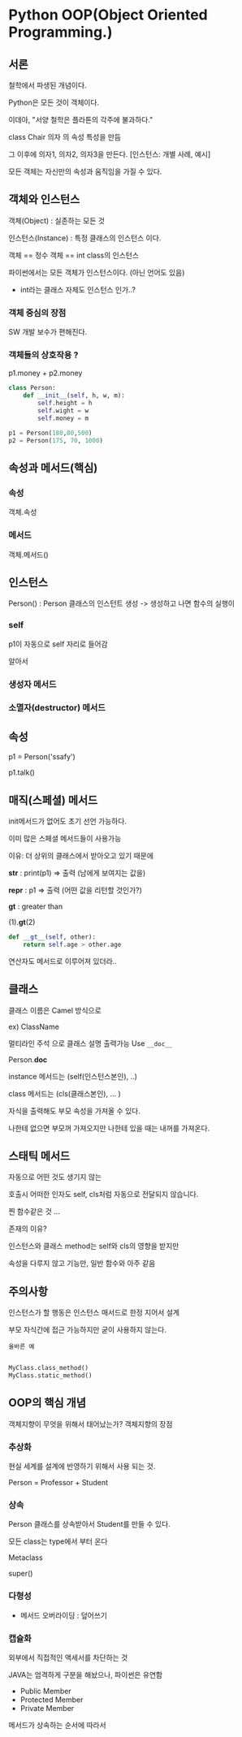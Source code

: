 # Python OOP(Object Oriented Programming.)


## 서론 

철학에서 파생된 개념이다.

Python은 모든 것이 객체이다.

이데아, 
"서양 철학은 플라톤의 각주에 불과하다."

class Chair 의자 의 속성 특성을 만듬

그 이후에 의자1, 의자2, 의자3을 만든다. 
[인스턴스: 개별 사례, 예시]

모든 객체는 자신만의 속성과 움직임을 가질 수 있다. 




## 객체와 인스턴스

객체(Object) : 실존하는 모든 것

인스턴스(Instance) : 특정 클래스의 인스턴스 이다. 

객체 == 정수 객체 == int class의 인스턴스 

파이썬에서는 모든 객체가 인스턴스이다. (아닌 언어도 있음)

* int라는 클래스 자체도 인스턴스 인가..?



### 객체 중심의 장점 
SW 개발 보수가 편해진다. 


### 객체들의 상호작용 ?

p1.money + p2.money

```python
class Person:
    def __init__(self, h, w, m):
        self.height = h
        self.wight = w
        self.money = m

p1 = Person(180,80,500)
p2 = Person(175, 70, 1000)
```

## 속성과 메서드(핵심)

### 속성

객체.속성

### 메서드

객체.메서드()


## 인스턴스

Person() : Person 클래스의 인스턴트 생성
-> 생성하고 나면 함수의 실행이 

### self

p1이 자동으로 self 자리로 들어감

알아서

### 생성자 메서드 

### 소멸자(destructor) 메서드


## 속성 

p1 = Person('ssafy')

p1.talk()




## 매직(스페셜) 메서드

init메서드가 없어도 초기 선언 가능하다. 

이미 많은 스페셜 메서드들이 사용가능

이유: 더 상위의 클래스에서 받아오고 있기 때문에 



__str__ : print(p1) => 출력 (남에게 보여지는 값을)

__repr__ : p1 => 출력 (어떤 값을 리턴할 것인가?)

__gt__ : greater than

(1).__gt__(2)
```python
def __gt__(self, other):
    return self.age > other.age
```

연산자도 메서드로 이루어져 있더라..


## 클래스 

 클래스 이름은 Camel 방식으로 
 
 ex) ClassName

 멀티라인 주석 으로 클래스 설명 출력가능 Use `__doc__` 

 Person.__doc__




instance 메서드는 (self(인스턴스본인), ..)

class 메서드는 (cls(클래스본인), ... )


자식을 출력해도 부모 속성을 가져올 수 있다. 

나한테 없으면 부모꺼 가져오지만 나한테 있을 때는 내꺼를 가져온다. 

## 스태틱 메서드

자동으로 어떤 것도 생기지 않는 

호출시 어떠한 인자도 self, cls처럼 자동으로 전달되지 않습니다. 

찐 함수같은 것 ... 

존재의 이유?  

인스턴스와 클래스 method는 self와 cls의 영향을 받지만

속성을 다루지 않고 기능만, 일반 함수와 아주 같음



## 주의사항

인스턴스가 할 행동은 인스턴스 매서드로 한정 지어서 설계 

부모 자식간에 접근 가능하지만 굳이 사용하지 않는다.

`올바른 예`

```python 

MyClass.class_method()
MyClass.static_method()
```


## OOP의 핵심 개념

객체지향이 무엇을 위해서 태어났는가? 객체지향의 장점

### 추상화

현실 세계를 설계에 반영하기 위해서 사용 되는 것.

Person = Professor + Student

### 상속

Person 클래스를 상속받아서 Student를 만들 수 있다. 

모든 class는 type에서 부터 온다 

Metaclass

super()

### 다형성

- 메서드 오버라이딩 : 덮어쓰기 

### 캡슐화 

외부에서 직접적인 액세서를 차단하는 것

JAVA는 엄격하게 구분을 해놨으나, 파이썬은 유연함 

- Public Member
- Protected Member
- Private Member


메서드가 상속하는 순서에 따라서 